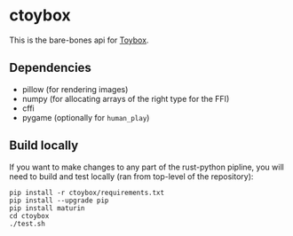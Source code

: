 # ctoybox

This is the bare-bones api for [Toybox](https://toybox.rs).

## Dependencies

- pillow (for rendering images)
- numpy (for allocating arrays of the right type for the FFI)
- cffi
- pygame (optionally for ``human_play``)

## Build locally

If you want to make changes to any part of the rust-python pipline, you will need to build and test locally (ran from top-level of the repository):

```
pip install -r ctoybox/requirements.txt
pip install --upgrade pip
pip install maturin
cd ctoybox
./test.sh
```